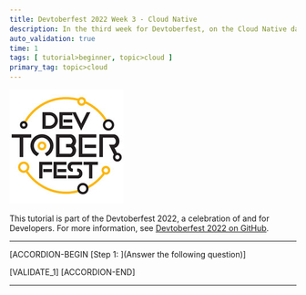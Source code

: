 ```yaml
---
title: Devtoberfest 2022 Week 3 - Cloud Native
description: In the third week for Devtoberfest, on the Cloud Native days you watched a session about containerization. Here we test if you have listened carefully, so go ahead and answer the question to earn extra points towards the grand prize.
auto_validation: true
time: 1
tags: [ tutorial>beginner, topic>cloud ]
primary_tag: topic>cloud
---
```

 
![Devtoberfest](Devtoberfest.jpg)

This tutorial is part of the Devtoberfest 2022, a celebration of and for Developers.  For more information, see [Devtoberfest 2022 on GitHub](https://github.com/SAP-samples/devtoberfest-2022).

---

[ACCORDION-BEGIN [Step 1: ](Answer the following question)]

[VALIDATE_1]
[ACCORDION-END]

---
